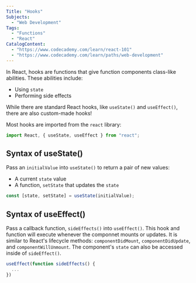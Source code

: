 ```yaml
---
Title: "Hooks"
Subjects:
  - "Web Development"
Tags:
  - "Functions"
  - "React"
CatalogContent:
  - "https://www.codecademy.com/learn/react-101"
  - "https://www.codecademy.com/learn/paths/web-development"
---
```


In React, hooks are functions that give function components class-like abilities. These abilities include:

- Using `state`
- Performing side effects

While there are standard React hooks, like `useState()` and `useEffect()`, there are also custom-made hooks!

Most hooks are imported from the `react` library:

```jsx
import React, { useState, useEffect } from "react";
```

## Syntax of useState()

Pass an `initialValue` into `useState()` to return a pair of new values:

- A current `state` value
- A function, `setState` that updates the `state`

```jsx
const [state, setState] = useState(initialValue);
```

## Syntax of useEffect()

Pass a callback function, `sideEffects()` into `useEffect()`. This hook and function will execute whenever the componnet mounts or updates. It is similar to React's lifecycle methods: `componentDidMount`, `componentDidUpdate`, and `componentWillUnmount`. The component's `state` can also be accessed inside of `sideEffect()`.

```jsx
useEffect(function sideEffects() {
  ...
})
```
